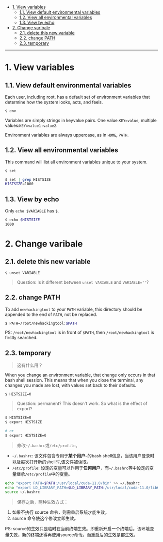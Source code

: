- [1. View variables](#1-view-variables)
  - [1.1. View default environmental variables](#11-view-default-environmental-variables)
  - [1.2. View all environmental variables](#12-view-all-environmental-variables)
  - [1.3. View by echo](#13-view-by-echo)
- [2. Change varibale](#2-change-varibale)
  - [2.1. delete this new variable](#21-delete-this-new-variable)
  - [2.2. change PATH](#22-change-path)
  - [2.3. temporary](#23-temporary)

---

# 1. View variables
## 1.1. View default environmental variables
Each user, including root, has a default set of environment variables that determine how the system looks, acts, and feels.
```bash
$ env
```
Variables are simply strings in key­value pairs. One value:`KEY=value`, multiple values:`KEY=value1:value2`.

Environment variables are always uppercase, as in `HOME`, `PATH`.
## 1.2. View all environmental variables
This command will list all environment variables unique to your system.
```bash
$ set
```
```bash
$ set | grep HISTSIZE
HISTSIZE=1000
```

## 1.3. View by echo

Only `echo $VARIABLE` has `$`.
```bash
$ echo $HISTSIZE
1000
```

# 2. Change varibale

## 2.1. delete this new variable
```bash
$ unset VARIABLE
```
> Question: Is it different between `unset VARIABLE` and `VARIABLE=''`?


## 2.2. change PATH
To add `newhackingtool` to your `PATH` variable, this directory should be appended to the end of `PATH`, not be replaced.
```bash
$ PATH=/root/newhackingtool:$PATH
```

PS: `/root/newhackingtool` is in front of `$PATH`, then `/root/newhackingtool` is firstly searched.

## 2.3. temporary

> 这有什么用？


When you change an environment variable, that change only occurs in that bash shell session. This means that when you close the terminal, any changes you made are lost, with values set back to their defaults.
```bash
$ HISTSIZE=0
```
> Question: permanent? This doesn't work. So what is the effect of export?
```bash
$ HISTSIZE=0
$ export HISTSIZE

# or
$ export HISTSIZE=0
```

> 修改`~/.bashrc`或`/etc/profile`。

- `~/.bashrc`:
  该文件包含专用于**某个用户**`~`的bash shell信息，当该用户登录时以及每次打开新的shell时,该文件被读取。
- `/etc/profile`:
  设定的变量可以作用于**任何用户**，而`~/.bashrc`等中设定的变量继承`/etc/profile`中的变量。


```bash
echo "export PATH=$PATH:/usr/local/cuda-11.0/bin" >> ~/.bashrc
echo "export LD_LIBRARY_PATH=$LD_LIBRARY_PATH:/usr/local/cuda-11.0/lib64" >> ~/.bashrc
source ~/.bashrc
```

> 保存之后，两种生效方式：

1. 如果不执行 source 命令，则需重启系统才能生效。
2. source 命令使这个修改立即生效。
  
PS: source的生效只是临时在当前终端生效。即重新开启一个终端后，该环境变量失效，新的终端还得再使用source命令。而重启后的生效是都生效。